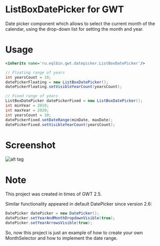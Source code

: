 ListBoxDatePicker for GWT
========================

Date picker component which allows to select the current month 
of the calendar, using the drop-down list for setting the month and year.

# Usage

```xml
<inherits name='ru.eqlbin.gwt.datepicker.ListBoxDatePicker'/>
```

```java
// Floating range of years
int yearsCount = 10;
datePickerFloating = new ListBoxDatePicker();
datePickerFloating.setVisibleYearCount(yearsCount);

// Fixed range of years
ListBoxDatePicker datePickerFixed = new ListBoxDatePicker();
int minYear = 2010;
int maxYear = 2020;
int yearsCount = 10;
datePickerFixed.setDateRange(minDate, maxDate);
datePickerFixed.setVisibleYearCount(yearsCount);
```

# Screenshot

![alt tag](https://github.com/eqlbin/gwt-listbox-datepicker/raw/master/screenshots/screenshot.png)

# Note

This project was created in times of GWT 2.5.

Similar functionality appeared in default DatePicker since version 2.6:

```java
DatePicker datePicker = new DatePicker();
datePicker.setYearAndMonthDropdownVisible(true);
datePicker.setYearArrowsVisible(true);
```

So, now this project is just an example of how to create your own MonthSelector
and how to implement the date range.

